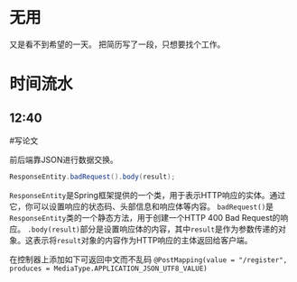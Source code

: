 # 无用
又是看不到希望的一天。
把简历写了一段，只想要找个工作。
# 时间流水
## 12:40
#写论文

前后端靠JSON进行数据交换。
```java
ResponseEntity.badRequest().body(result);
```
`ResponseEntity`是Spring框架提供的一个类，用于表示HTTP响应的实体。通过它，你可以设置响应的状态码、头部信息和响应体等内容。
`badRequest()`是`ResponseEntity`类的一个静态方法，用于创建一个HTTP 400 Bad Request的响应。
`.body(result)`部分是设置响应体的内容，其中`result`是作为参数传递的对象。这表示将`result`对象的内容作为HTTP响应的主体返回给客户端。

在控制器上添加如下可返回中文而不乱码
`@PostMapping(value = "/register", produces = MediaType.APPLICATION_JSON_UTF8_VALUE)`


